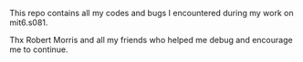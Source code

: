 This repo contains all my codes and bugs I encountered during my work on mit6.s081.

Thx Robert Morris and all my friends who helped me debug and encourage me to continue.


